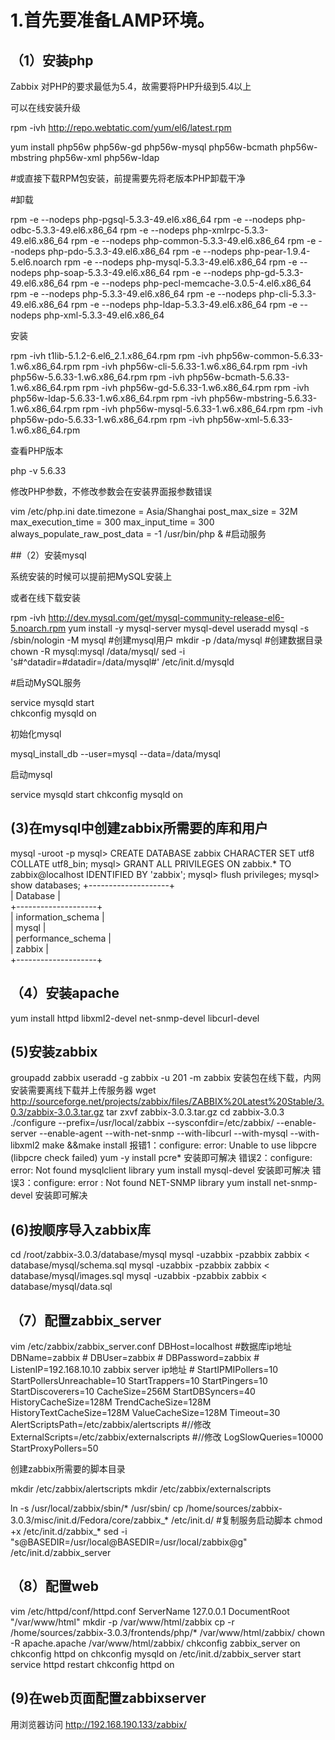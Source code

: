 # 1.首先要准备LAMP环境。

## （1）安装php

Zabbix 对PHP的要求最低为5.4，故需要将PHP升级到5.4以上

可以在线安装升级

rpm -ivh http://repo.webtatic.com/yum/el6/latest.rpm

yum install php56w php56w-gd php56w-mysql php56w-bcmath php56w-mbstring php56w-xml php56w-ldap

#或直接下载RPM包安装，前提需要先将老版本PHP卸载干净

#卸载

rpm -e --nodeps php-pgsql-5.3.3-49.el6.x86_64 
rpm -e --nodeps php-odbc-5.3.3-49.el6.x86_64
rpm -e --nodeps php-xmlrpc-5.3.3-49.el6.x86_64 
rpm -e --nodeps php-common-5.3.3-49.el6.x86_64
rpm -e --nodeps php-pdo-5.3.3-49.el6.x86_64 
rpm -e --nodeps php-pear-1.9.4-5.el6.noarch
rpm -e --nodeps php-mysql-5.3.3-49.el6.x86_64 
rpm -e --nodeps php-soap-5.3.3-49.el6.x86_64
rpm -e --nodeps php-gd-5.3.3-49.el6.x86_64
rpm -e --nodeps php-pecl-memcache-3.0.5-4.el6.x86_64
rpm -e --nodeps php-5.3.3-49.el6.x86_64
rpm -e --nodeps php-cli-5.3.3-49.el6.x86_64
rpm -e --nodeps php-ldap-5.3.3-49.el6.x86_64
rpm -e --nodeps php-xml-5.3.3-49.el6.x86_64

安装

rpm -ivh t1lib-5.1.2-6.el6_2.1.x86_64.rpm 
rpm -ivh php56w-common-5.6.33-1.w6.x86_64.rpm 
rpm -ivh php56w-cli-5.6.33-1.w6.x86_64.rpm 
rpm -ivh php56w-5.6.33-1.w6.x86_64.rpm 
rpm -ivh php56w-bcmath-5.6.33-1.w6.x86_64.rpm
rpm -ivh php56w-gd-5.6.33-1.w6.x86_64.rpm 
rpm -ivh php56w-ldap-5.6.33-1.w6.x86_64.rpm 
rpm -ivh php56w-mbstring-5.6.33-1.w6.x86_64.rpm 
rpm -ivh php56w-mysql-5.6.33-1.w6.x86_64.rpm 
rpm -ivh php56w-pdo-5.6.33-1.w6.x86_64.rpm 
rpm -ivh php56w-xml-5.6.33-1.w6.x86_64.rpm 

查看PHP版本 

php -v
5.6.33

修改PHP参数，不修改参数会在安装界面报参数错误

vim /etc/php.ini
date.timezone = Asia/Shanghai
post_max_size = 32M
max_execution_time = 300
max_input_time = 300
always_populate_raw_post_data = -1
/usr/bin/php &  #启动服务

##（2）安装mysql

系统安装的时候可以提前把MySQL安装上

或者在线下载安装

rpm -ivh http://dev.mysql.com/get/mysql-community-release-el6-5.noarch.rpm
yum install -y mysql-server mysql-devel
useradd mysql -s /sbin/nologin -M mysql  #创建mysql用户
mkdir -p /data/mysql #创建数据目录
chown -R mysql:mysql /data/mysql/
sed -i 's#^datadir=#datadir=/data/mysql#' /etc/init.d/mysqld

#启动MySQL服务

service mysqld start  
chkconfig mysqld on

初始化mysql

mysql_install_db  --user=mysql --data=/data/mysql

启动mysql

service mysqld start
chkconfig mysqld on

## (3)在mysql中创建zabbix所需要的库和用户

mysql -uroot -p
mysql> CREATE DATABASE zabbix CHARACTER SET utf8 COLLATE utf8_bin;
mysql> GRANT ALL PRIVILEGES ON zabbix.* TO zabbix@localhost IDENTIFIED BY 'zabbix';
mysql> flush privileges; 
mysql> show databases; 
+--------------------+   
| Database          |   
+--------------------+   
| information_schema |   
| mysql              |   
| performance_schema |   
| zabbix            |   
+--------------------+

## （4）安装apache

yum install httpd libxml2-devel net-snmp-devel libcurl-devel

## (5)安装zabbix

groupadd zabbix
useradd -g zabbix -u 201 -m zabbix
安装包在线下载，内网安装需要离线下载并上传服务器
wget http://sourceforge.net/projects/zabbix/files/ZABBIX%20Latest%20Stable/3.0.3/zabbix-3.0.3.tar.gz
tar zxvf zabbix-3.0.3.tar.gz
cd zabbix-3.0.3
./configure --prefix=/usr/local/zabbix --sysconfdir=/etc/zabbix/ --enable-server --enable-agent --with-net-snmp --with-libcurl --with-mysql --with-libxml2
make &&make install
报错1：configure: error: Unable to use libpcre (libpcre check failed)
yum -y install pcre* 安装即可解决
错误2：configure: error: Not found mysqlclient library
yum install mysql-devel 安装即可解决
错误3：configure: error : Not found NET-SNMP library
yum install net-snmp-devel 安装即可解决

## (6)按顺序导入zabbix库

cd  /root/zabbix-3.0.3/database/mysql
mysql -uzabbix -pzabbix zabbix < database/mysql/schema.sql
mysql -uzabbix -pzabbix zabbix < database/mysql/images.sql
mysql -uzabbix -pzabbix zabbix < database/mysql/data.sql

## （7）配置zabbix_server

vim /etc/zabbix/zabbix_server.conf
DBHost=localhost  #数据库ip地址
DBName=zabbix #
DBUser=zabbix #
DBPassword=zabbix #
ListenIP=192.168.10.10  zabbix server ip地址 #
StartIPMIPollers=10
StartPollersUnreachable=10
StartTrappers=10
StartPingers=10
StartDiscoverers=10
CacheSize=256M
StartDBSyncers=40
HistoryCacheSize=128M
TrendCacheSize=128M
HistoryTextCacheSize=128M
ValueCacheSize=128M
Timeout=30
AlertScriptsPath=/etc/zabbix/alertscripts      #//修改
ExternalScripts=/etc/zabbix/externalscripts    #//修改
LogSlowQueries=10000
StartProxyPollers=50

创建zabbix所需要的脚本目录

mkdir /etc/zabbix/alertscripts
mkdir /etc/zabbix/externalscripts

ln -s /usr/local/zabbix/sbin/* /usr/sbin/
cp /home/sources/zabbix-3.0.3/misc/init.d/Fedora/core/zabbix_* /etc/init.d/  #复制服务启动脚本
chmod +x /etc/init.d/zabbix_*
sed -i "s@BASEDIR=/usr/local@BASEDIR=/usr/local/zabbix@g" /etc/init.d/zabbix_server

## （8）配置web

vim /etc/httpd/conf/httpd.conf
ServerName 127.0.0.1
DocumentRoot  "/var/www/html"
mkdir -p /var/www/html/zabbix
cp -r /home/sources/zabbix-3.0.3/frontends/php/* /var/www/html/zabbix/
chown -R apache.apache /var/www/html/zabbix/
chkconfig zabbix_server on
chkconfig httpd on
chkconfig mysqld on
/etc/init.d/zabbix_server start
service httpd restart
chkconfig httpd on

## (9)在web页面配置zabbixserver

用浏览器访问 http://192.168.190.133/zabbix/
